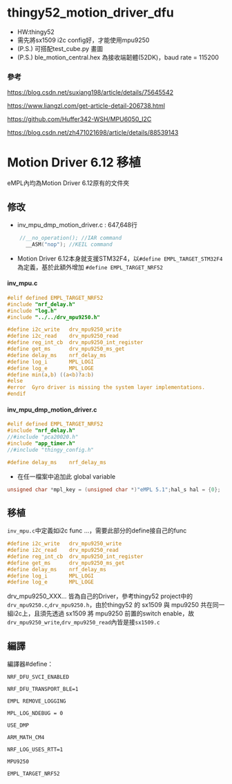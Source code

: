 # thingy52_motion_driver_dfu

- HW:thingy52
- 需先將sx1509 i2c config好，才能使用mpu9250
- (P.S.) 可搭配test_cube.py 畫圖
- (P.S.) ble_motion_central.hex 為接收端韌體(52DK)，baud rate = 115200

### 參考

https://blog.csdn.net/suxiang198/article/details/75645542

https://www.liangzl.com/get-article-detail-206738.html

https://github.com/Huffer342-WSH/MPU6050_I2C

https://blog.csdn.net/zh471021698/article/details/88539143

# Motion Driver 6.12 移植

eMPL內均為Motion Driver 6.12原有的文件夾

## 修改

- inv_mpu_dmp_motion_driver.c : 647,648行
```c
    //__no_operation(); //IAR command
	  __ASM("nop"); //KEIL command
```
    
- Motion Driver 6.12本身就支援STM32F4，以`#define EMPL_TARGET_STM32F4`為定義，基於此額外增加 `#define EMPL_TARGET_NRF52`

#### inv_mpu.c
```c
#elif defined EMPL_TARGET_NRF52
#include "nrf_delay.h"
#include "log.h"
#include "../../drv_mpu9250.h"

#define i2c_write   drv_mpu9250_write
#define i2c_read    drv_mpu9250_read
#define reg_int_cb  drv_mpu9250_int_register
#define get_ms      drv_mpu9250_ms_get
#define delay_ms    nrf_delay_ms
#define log_i       MPL_LOGI
#define log_e       MPL_LOGE
#define min(a,b) ((a<b)?a:b)   
#else
#error  Gyro driver is missing the system layer implementations.
#endif
```

#### inv_mpu_dmp_motion_driver.c
```c
#elif defined EMPL_TARGET_NRF52
#include "nrf_delay.h"
//#include "pca20020.h"
#include "app_timer.h"
//#include "thingy_config.h"

#define delay_ms    nrf_delay_ms
```
- 在任一檔案中追加此 global variable

```c
unsigned char *mpl_key = (unsigned char *)"eMPL 5.1";hal_s hal = {0};
```

## 移植

`inv_mpu.c`中定義如i2c func ...，需要此部分的define接自己的func

  ```c
#define i2c_write   drv_mpu9250_write
#define i2c_read    drv_mpu9250_read
#define reg_int_cb  drv_mpu9250_int_register
#define get_ms      drv_mpu9250_ms_get
#define delay_ms    nrf_delay_ms
#define log_i       MPL_LOGI
#define log_e       MPL_LOGE
  ```
 
drv_mpu9250_XXX... 皆為自己的Driver，參考thingy52 project中的`drv_mpu9250.c`,`drv_mpu9250.h`，由於thingy52 的 sx1509 與 mpu9250 共在同一組i2c上，且須先透過 sx1509 將 mpu9250 前置的switch enable，故`drv_mpu9250_write`,`drv_mpu9250_read`內皆是接`sx1509.c`
 
 ## 編譯

編譯器#define：

`NRF_DFU_SVCI_ENABLED` 

`NRF_DFU_TRANSPORT_BLE=1` 

`EMPL REMOVE_LOGGING` 

`MPL_LOG_NDEBUG = 0` 

`USE_DMP` 

`ARM_MATH_CM4` 

`NRF_LOG_USES_RTT=1` 

`MPU9250` 

`EMPL_TARGET_NRF52` 

